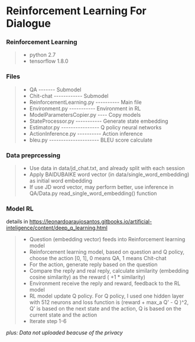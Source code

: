 # Reinforcement Learning For Dialogue

### Reinforcement Learning
> - python 2.7
> - tensorflow 1.8.0

### Files
> - QA ------- Submodel
> - Chit-chat ------------ Submodel
> - ReinforcementLearning.py ---------- Main file
> - Environment.py ----------- Environment in RL
> - ModelParametersCopier.py ---- Copy models
> - StateProcessor.py ----------- Generate state embedding
> - Estimator.py ---------------- Q policy neural networks
> - ActionInference.py ---------- Action inference
> - bleu.py --------------------- BLEU score calculate


### Data preprcessing
> - Use data in data/jd_chat.txt, and already split with each session
> - Apply BAIDUBAIKE word vector (in data/single_word_embedding) as initial word embedding
> - If use JD word vector, may perform better, use inference in QA/Data.py read_single_word_embedding() function

### Model RL
details in https://leonardoaraujosantos.gitbooks.io/artificial-inteligence/content/deep_q_learning.html
> - Question (embedding vector) feeds into Reinforcement learning model 
> - Reinforcement learning model, based on question and Q policy, choose the action [0, 1], 0 means QA, 1 means Chit-chat
> - For the action, generate reply based on the question
> - Compare the reply and real reply, calculate similarity (embedding cosine similarity) as the reward ( +1 * similarity)
> - Environment receive the reply and reward, feedback to the RL model
> - RL model update Q policy. For Q policy, I used one hidden layer with 512 neurons and loss function is (reward + max_a Q' - Q )^2, Q' is based on the next state and the action, Q is based on the  current state and the action
> - Iterate step 1-6

*plus: Data not uploaded beacuse of the privacy*